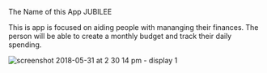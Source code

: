 The Name of this App JUBILEE

This is app is focused on aiding people with mananging their finances.  The person will
be able to create a monthly budget and track their daily spending.  

![screenshot 2018-05-31 at 2 30 14 pm - display 1](https://user-images.githubusercontent.com/4636095/40810144-c78d2082-64e1-11e8-86fd-6b092f2c61a7.png)
